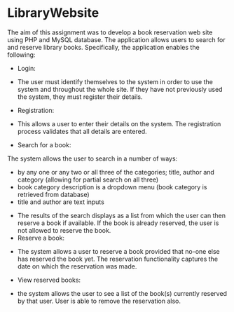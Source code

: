 # LibraryWebsite
The aim of this assignment was to develop a book reservation web site using PHP and MySQL database. The application allows users to search for and reserve library books. Specifically, the application enables the following:
- Login:
 * The user must identify themselves to the system in order to use the system and throughout the whole site. If they have not previously used the system, they must register their details.
- Registration:
 * This allows a user to enter their details on the system. The registration process validates that all details are entered.
- Search for a book:
 
 The system allows the user to search in a number of ways: 
 * by any one or any two or all three of the categories; title, author and category (allowing for partial search on all three)
 * book category description is a dropdown menu (book category is retrieved from database)
 * title and author are text inputs
- The results of the search displays as a list from which the user can then reserve a book if available. If the book is already reserved, the user is not allowed to reserve the book.
- Reserve a book:
 * The system allows a user to reserve a book provided that no-one else has reserved the book yet. The reservation functionality captures the date on which the reservation was made.
- View reserved books:
 * the system allows the user to see a list of the book(s) currently reserved by that user. User is able to remove the reservation also.
